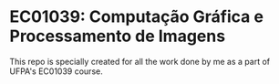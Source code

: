# EC01039: Computação Gráfica e Processamento de Imagens

This repo is specially created for all the work done by me as a part of UFPA's EC01039 course.